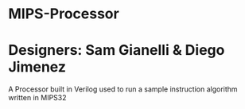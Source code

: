 # MIPS-Processor
# Designers: Sam Gianelli & Diego Jimenez

A Processor built in Verilog used to run a sample instruction algorithm written in MIPS32
